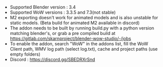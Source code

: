 - Supported Blender version : 3.4
- Supported WoW versions : 3.3.5 and 7.3(not stable)
- M2 exporting doesn't work for animated models and is also unstable for static models. (Beta build for animated M2 available in discord)
- The addon needs to be built by running build.py with a python version matching blender's, or grab a pre compiled build at https://gitlab.com/skarnproject/blender-wow-studio/-/jobs
- To enable the addon, search "WoW" in the addons list, fill the WoW Client path, WMV log path (select log.txt), cache and project paths (use empty folders)
- Discord : https://discord.gg/SBEDRXrSnd
